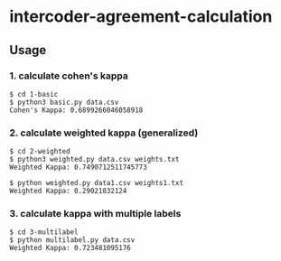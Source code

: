 # intercoder-agreement-calculation

<a name="usage"></a>
## Usage

<a name="1"></a>
### 1. calculate cohen's kappa

```console
$ cd 1-basic
$ python3 basic.py data.csv
Cohen's Kappa: 0.6899266046058918
```


<a name="2"></a>
### 2. calculate weighted kappa (generalized)
```console
$ cd 2-weighted
$ python3 weighted.py data.csv weights.txt
Weighted Kappa: 0.7490712511745773
```

```console
$ python weighted.py data1.csv weights1.txt
Weighted Kappa: 0.29021832124
```

<a name="3"></a>
### 3. calculate kappa with multiple labels
```console
$ cd 3-multilabel
$ python multilabel.py data.csv
Weighted Kappa: 0.723481095176
```
